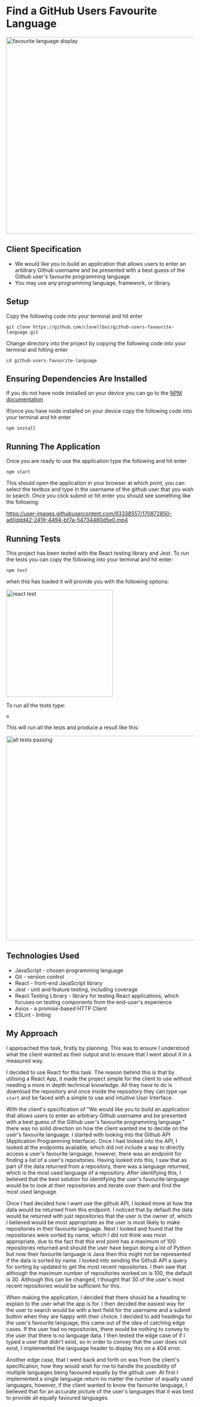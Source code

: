 # Find a GitHub Users Favourite Language
<img width="527" alt="favourite language display" src="https://user-images.githubusercontent.com/93338557/170873889-c2ef3197-8812-422c-b263-2bf2bc8536cd.png">

## Client Specification

- We would like you to build an application that allows users to enter an arbitrary Github username and be presented with a best guess of the Github user's favourite programming language.
- You may use any programming language, framework, or library.

## Setup

Copy the following code into your terminal and hit enter

```
git clone https://github.com/clovellbsc/github-users-favourite-language.git
```

Change directory into the project by copying the following code into your terminal and hitting enter

```
cd github-users-favourite-language
```

## Ensuring Dependencies Are Installed

If you do not have node installed on your device you can go to the [NPM documentation](https://docs.npmjs.com/downloading-and-installing-node-js-and-npm "NPM documentation")

If/once you have node installed on your device copy the following code into your terminal and hit enter

```
npm install
```

## Running The Application

Once you are ready to use the application type the following and hit enter
```
npm start
```

This should open the application in your browser at which point, you can select the textbox and type in the username of the github user that you wish to search. Once you click submit or hit enter you should see something like the following:

https://user-images.githubusercontent.com/93338557/170872850-ad0ddd42-2419-4494-bf7a-54734480d5e0.mp4

## Running Tests

This project has been tested with the React testing library and Jest. To run the tests you can copy the following into your terminal and hit enter:
```
npm test
```

when this has loaded it will provide you with the following options:

<img width="287" alt="react test" src="https://user-images.githubusercontent.com/93338557/170873311-777a5410-0459-4af2-9704-0cf3ddc2afdd.png">

To run all the tests type:
```
a
```

This will run all the tests and produce a result like this: 

<img width="548" alt="all tests passing" src="https://user-images.githubusercontent.com/93338557/170873442-a8cb397c-e56a-497b-82aa-4fb9d4e6f7c5.png">

## Technologies Used

- JavaScript - chosen programming language
- Git - version control
- React - front-end JavaScript library
- Jest - unit and feature testing, including coverage
- React Testing Library - library for testing React applications, which focuses on testing components from the end-user's experience
- Axios - a promise-based HTTP Client
- ESLint - linting

## My Approach

I approached this task, firstly by planning. This was to ensure I understood what the client wanted as their output and to ensure that I went about it in a measured way.

I decided to use React for this task. The reason behind this is that by utilising a React App, it made the project simple for the client to use without needing a more in depth technical knowledge. All they have to do is download the repository and once inside the repository they can type ```npm start``` and be faced with a simple to use and intuitive User Interface. 

With the client's specification of "We would like you to build an application that allows users to enter an arbitrary Github username and be presented with a best guess of the Github user's favourite programming language." there was no solid direction on how the client wanted me to decide on the user's favourite language. I started with looking into the Github API (Application Programming Interface). Once I had looked into the API, I looked at the endpoints available, which did not include a way to directly access a user's favourite language, however, there was an endpoint for finding a list of a user's repositories. Having looked into this, I saw that as part of the data returned from a repository, there was a language returned, which is the most used language of a repository. After identifying this, I believed that the best solution for identifying the user's favourite language would be to look at their repositories and iterate over them and find the most used language.

Once I had decided how I want use the github API, I looked more at how the data would be returned from this endpoint. I noticed that by default the data would be returned with just repositories that the user is the owner of, which I believed would be most appropriate as the user is most likely to make repositories in their favourite language. Next I looked and found that the repositories were sorted by name, which I did not think was most appropriate, due to the fact that this end point has a maximum of 100 repositories returned and should the user have begun doing a lot of Python but now their favourite language is Java then this might not be represented if the data is sorted by name. I looked into sending the Github API a query for sorting by updated to get the most recent repositories. I then saw that although the maximum number of repositories worked on is 100, the default is 30. Although this can be changed, I thought that 30 of the user's most recent repositories would be sufficient for this.

When making the application, I decided that there should be a heading to explain to the user what the app is for. I then decided the easiest way for the user to search would be with a text field for the username and a submit button when they are happy with their choice. I decided to add headings for the user's favourite language, this came out of the idea of catching edge cases. If the user had no repositories, there would be nothing to convey to the user that there is no language data. I then tested the edge case of if I typed a user that didn't exist, so in order to convey that the user does not exist, I implemented the language header to display this on a 404 error.

Another edge case, that I went back and forth on was from the client's specification, how they would wish for me to handle the possibility of multiple languages being favoured equally by the github user. At first I implemented a single language return no matter the number of equally used languages, however, if the client wanted to know the favourite language, I believed that for an accurate picture of the user's languages that it was best to provide all equally favoured languages. 
